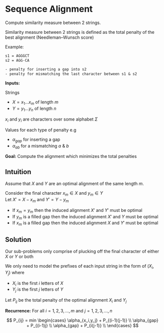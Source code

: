 # Sequence Alignment

Compute similarity measure between 2 strings.

Similarity measure between 2 strings is defined as the total penalty of the best alignment (Needleman–Wunsch score)

Example:

```txt
s1 = AGGGCT
s2 = AGG-CA

- penalty for inserting a gap into s2
- penalty for mismatching the last character between s1 & s2
```

**Inputs:**

Strings

- $X = x_1 \ldots x_m$ of length $m$
- $Y = y_1 \ldots y_n$ of length $n$

$x_i$ and $y_i$ are characters over some alphabet $\Sigma$

Values for each type of penalty e.g

- $\alpha_{gap}$ for inserting a gap
- $\alpha_{ab}$ for a mismatching $a$ & $b$

**Goal:** Compute the alignment which minimizes the total penalties

## Intuition

Assume that $X$ and $Y$ are an optimal alignment of the same length $m$.

Consider the final character $x_m \in X$ and $y_m \in Y$  
Let $X' = X - x_m$ and $Y' = Y - y_m$

- If $x_m = y_m$ then the induced alignment $X'$ and $Y'$ must be optimal
- If $y_m$ is a filled gap then the induced alignment $X'$ and $Y$ must be optimal
- If $x_m$ is a filled gap then the induced alignment $X$ and $Y'$ must be optimal

## Solution

Our sub-problems only comprise of plucking off the final character of either $X$ or $Y$ or both

We only need to model the prefixes of each input string in the form of $(X_i,Y_j)$ where

- $X_i$ is the first $i$ letters of $X$
- $Y_j$ is the first $j$ letters of $Y$

Let $P_{ij}$ be the total penalty of the optimal alignment $X_i$ and $Y_j$

**Recurrence:** For all $i = 1, 2, 3, ..., m$ and $j = 1, 2,  3, ..., n$

$$
P_{ij} = min \begin{cases}
    \alpha_{x_i,y_j} + P_{(i-1)(j-1)} \\
    \alpha_{gap} + P_{(i-1)j} \\
    \alpha_{gap} + P_{i(j-1)} \\
\end{cases}
$$
